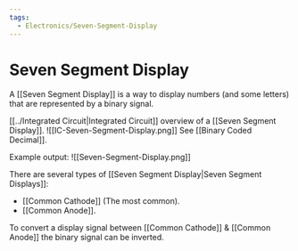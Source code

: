 ```yaml
---
tags:
  - Electronics/Seven-Segment-Display
---
```

# Seven Segment Display
A [[Seven Segment Display]] is a way to display numbers (and some letters) that are represented by a binary signal.

[[../Integrated Circuit|Integrated Circuit]] overview of a [[Seven Segment Display]].
![[IC-Seven-Segment-Display.png]]
See [[Binary Coded Decimal]].

Example output:
![[Seven-Segment-Display.png]]

There are several types of [[Seven Segment Display|Seven Segment Displays]]:
- [[Common Cathode]] (The most common).
- [[Common Anode]].

To convert a display signal between [[Common Cathode]] & [[Common Anode]] the binary signal can be inverted.
